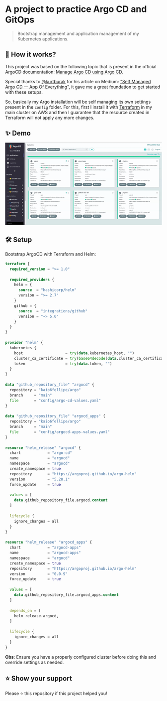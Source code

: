 # A project to practice Argo CD and GitOps

> Bootstrap management and application management of my Kubernetes applications.

## 🧐 How it works?

This project was based on the following topic that is present in the official ArgoCD documentation: [Manage Argo CD using Argo CD](https://argo-cd.readthedocs.io/en/stable/operator-manual/declarative-setup/#manage-argo-cd-using-argo).

Special thanks to [@kurtburak](https://github.com/kurtburak) for his article on Medium: ["Self Managed Argo CD — App Of Everything"](https://medium.com/devopsturkiye/self-managed-argo-cd-app-of-everything-a226eb100cf0), it gave me a great foundation to get started with these setups.

So, basically my Argo installation will be self managing its own settings present in the `config` folder. For this, first I install it with [Terraform](https://github.com/kaio6fellipe/terraform-devops/blob/development/stack/platform/platform-k8s/helm.tf) in my main cluster on AWS and then I guarantee that the resource created in Terraform will not apply any more changes.

## ✨ Demo

![ArgoCD - Self Management](images/ArgoCD-Self-Management.gif)

## 🛠️ Setup

Bootstrap ArgoCD with Terraform and Helm:

```terraform
terraform {
  required_version = ">= 1.0"

  required_providers {
    helm = {
      source  = "hashicorp/helm"
      version = ">= 2.7"
    }
    github = {
      source  = "integrations/github"
      version = "~> 5.0"
    }
  }
}

provider "helm" {
  kubernetes {
    host                   = try(data.kubernetes_host, "")
    cluster_ca_certificate = try(base64decode(data.cluster_ca_certificate), "")
    token                  = try(data.token, "")
  }
}

data "github_repository_file" "argocd" {
  repository = "kaio6fellipe/argo"
  branch     = "main"
  file       = "config/argo-cd-values.yaml"
}

data "github_repository_file" "argocd_apps" {
  repository = "kaio6fellipe/argo"
  branch     = "main"
  file       = "config/argocd-apps-values.yaml"
}

resource "helm_release" "argocd" {
  chart            = "argo-cd"
  name             = "argocd"
  namespace        = "argocd"
  create_namespace = true
  repository       = "https://argoproj.github.io/argo-helm"
  version          = "5.28.1"
  force_update     = true

  values = [
    data.github_repository_file.argocd.content
  ]

  lifecycle {
    ignore_changes = all
  }
}

resource "helm_release" "argocd_apps" {
  chart            = "argocd-apps"
  name             = "argocd-apps"
  namespace        = "argocd"
  create_namespace = true
  repository       = "https://argoproj.github.io/argo-helm"
  version          = "0.0.9"
  force_update     = true

  values = [
    data.github_repository_file.argocd_apps.content
  ]

  depends_on = [
    helm_release.argocd,
  ]

  lifecycle {
    ignore_changes = all
  }
}
```

**Obs**: Ensure you have a properly configured cluster before doing this and override settings as needed.

## ⭐️ Show your support

Please ⭐️ this repository if this project helped you!